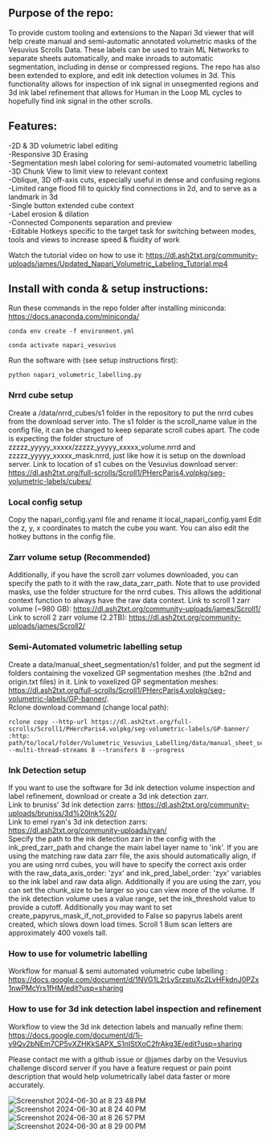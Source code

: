 ## Purpose of the repo:
To provide custom tooling and extensions to the Napari 3d viewer that will help create manual and semi-automatic annotated volumetric masks of the Vesuvius Scrolls Data. These labels can be used to train ML Networks to separate sheets automatically, and make inroads to automatic segmentation, including in dense or compressed regions. The repo has also been extended to explore, and edit ink detection volumes in 3d. This functionality allows for inspection of ink signal in unsegmented regions and 3d ink label refinement that allows for Human in the Loop ML cycles to hopefully find ink signal in the other scrolls.

## Features:
-2D & 3D volumetric label editing<br>
-Responsive 3D Erasing<br>
-Segmentation mesh label coloring for semi-automated voumetric labelling<br>
-3D Chunk View to limit view to relevant context<br>
-Oblique, 3D off-axis cuts, especially useful in dense and confusing regions<br>
-Limited range flood fill to quickly find connections in 2d, and to serve as a landmark in 3d<br>
-Single button extended cube context<br>
-Label erosion & dilation<br>
-Connected Components separation and preview<br>
-Editable Hotkeys specific to the target task for switching between modes, tools and views to increase speed & fluidity of work<br>

Watch the tutorial video on how to use it: https://dl.ash2txt.org/community-uploads/james/Updated_Napari_Volumetric_Labeling_Tutorial.mp4 <br>

## Install with conda & setup instructions:
Run these commands in the repo folder after installing miniconda: https://docs.anaconda.com/miniconda/
```
conda env create -f environment.yml
```
```
conda activate napari_vesuvius
```

Run the software with (see setup instructions first):
```
python napari_volumetric_labelling.py
```

### Nrrd cube setup
Create a /data/nrrd_cubes/s1 folder in the repository to put the nrrd cubes from the download server into. The s1 folder is the scroll_name value in the config file, it can be changed to keep separate scroll cubes apart. The code is expecting the folder structure of zzzzz_yyyyy_xxxxx/zzzzz_yyyyy_xxxxx_volume.nrrd and zzzzz_yyyyy_xxxxx_mask.nrrd, just like how it is setup on the download server. Link to location of s1 cubes on the Vesuvius download server: https://dl.ash2txt.org/full-scrolls/Scroll1/PHercParis4.volpkg/seg-volumetric-labels/cubes/

### Local config setup
Copy the napari_config.yaml file and rename it local_napari_config.yaml
Edit the z, y, x coordinates to match the cube you want.
You can also edit the hotkey buttons in the config file.

### Zarr volume setup (Recommended)
Additionally, if you have the scroll zarr volumes downloaded, you can specify the path to it with the raw_data_zarr_path. Note that to use provided masks, use the folder structure for the nrrd cubes. This allows the additional context function to always have the raw data context. Link to scroll 1 zarr volume (~980 GB): https://dl.ash2txt.org/community-uploads/james/Scroll1/ Link to scroll 2 zarr volume (2.2TB): https://dl.ash2txt.org/community-uploads/james/Scroll2/

### Semi-Automated volumetric labelling setup
Create a data/manual_sheet_segmentation/s1 folder, and put the segment id folders containing the voxelized GP segmentation meshes (the .b2nd and origin.txt files) in it. Link to voxelized GP segmentation meshes: https://dl.ash2txt.org/full-scrolls/Scroll1/PHercParis4.volpkg/seg-volumetric-labels/GP-banner/. <br> Rclone download command (change local path): 
```
rclone copy --http-url https://dl.ash2txt.org/full-scrolls/Scroll1/PHercParis4.volpkg/seg-volumetric-labels/GP-banner/ :http: path/to/local/folder/Volumetric_Vesuvius_Labelling/data/manual_sheet_segmentation/s1 --multi-thread-streams 8 --transfers 8 --progress
```

### Ink Detection setup
If you want to use the software for 3d ink detection volume inspection and label refinement, download or create a 3d ink detection zarr. <br>
Link to bruniss' 3d ink detection zarrs: https://dl.ash2txt.org/community-uploads/bruniss/3d%20Ink%20/ <br>
Link to emel ryan's 3d ink detection zarrs: https://dl.ash2txt.org/community-uploads/ryan/ <br>
Specify the path to the ink detection zarr in the config with the ink_pred_zarr_path and change the main label layer name to 'ink'. If you are using the matching raw data zarr file, the axis should automatically align, if you are using nrrd cubes, you will have to specify the correct axis order with the raw_data_axis_order: 'zyx' and ink_pred_label_order: 'zyx' variables so the ink label and raw data align. Additionally if you are using the zarr, you can set the chunk_size to be larger so you can view more of the volume. If the ink detection volume uses a value range, set the ink_threshold value to provide a cutoff. Additionally you may want to set create_papyrus_mask_if_not_provided to False so papyrus labels arent created, which slows down load times. Scroll 1 8um scan letters are approximately 400 voxels tall. 

### How to use for volumetric labelling
Workflow for manual & semi automated volumetric cube labelling : https://docs.google.com/document/d/1NVG1L2rLySrzstuXc2LvHFkdnJ0PZx1nwPMcYrs1fHM/edit?usp=sharing

### How to use for 3d ink detection label inspection and refinement
Workflow to view the 3d ink detection labels and manually refine them: https://docs.google.com/document/d/1i-v9Qv2bNEm7CP5vXZHKkSAPX_S1nIStXoC2frAkg3E/edit?usp=sharing

Please contact me with a github issue or \@james darby on the Vesuvius challenge discord server if you have a feature request or pain point description that would help volumetrically label data faster or more accurately.

![Screenshot 2024-06-30 at 8 23 48 PM](https://github.com/JamesDarby345/Volumetric_Vesuvius_Labelling/assets/49734270/10d8cd2d-50d9-4c08-b112-9579923354a6)
![Screenshot 2024-06-30 at 8 24 40 PM](https://github.com/JamesDarby345/Volumetric_Vesuvius_Labelling/assets/49734270/b2b552c1-70d9-4ae7-baf7-19f66a5852e6)
![Screenshot 2024-06-30 at 8 26 57 PM](https://github.com/JamesDarby345/Volumetric_Vesuvius_Labelling/assets/49734270/759d7816-b6f3-4967-bd5b-c8a0cd275b77)
![Screenshot 2024-06-30 at 8 29 00 PM](https://github.com/JamesDarby345/Volumetric_Vesuvius_Labelling/assets/49734270/471096b0-bdea-4d72-8616-8a1af9533977)
